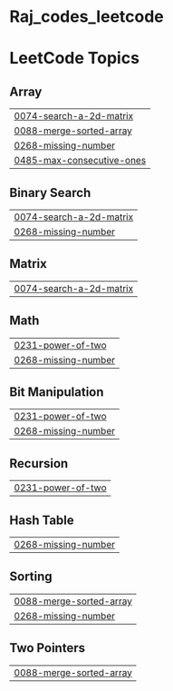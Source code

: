 # Raj_codes_leetcode
<!---LeetCode Topics Start-->
# LeetCode Topics
## Array
|  |
| ------- |
| [0074-search-a-2d-matrix](https://github.com/RajSen17/Raj_codes_leetcode/tree/master/0074-search-a-2d-matrix) |
| [0088-merge-sorted-array](https://github.com/RajSen17/Raj_codes_leetcode/tree/master/0088-merge-sorted-array) |
| [0268-missing-number](https://github.com/RajSen17/Raj_codes_leetcode/tree/master/0268-missing-number) |
| [0485-max-consecutive-ones](https://github.com/RajSen17/Raj_codes_leetcode/tree/master/0485-max-consecutive-ones) |
## Binary Search
|  |
| ------- |
| [0074-search-a-2d-matrix](https://github.com/RajSen17/Raj_codes_leetcode/tree/master/0074-search-a-2d-matrix) |
| [0268-missing-number](https://github.com/RajSen17/Raj_codes_leetcode/tree/master/0268-missing-number) |
## Matrix
|  |
| ------- |
| [0074-search-a-2d-matrix](https://github.com/RajSen17/Raj_codes_leetcode/tree/master/0074-search-a-2d-matrix) |
## Math
|  |
| ------- |
| [0231-power-of-two](https://github.com/RajSen17/Raj_codes_leetcode/tree/master/0231-power-of-two) |
| [0268-missing-number](https://github.com/RajSen17/Raj_codes_leetcode/tree/master/0268-missing-number) |
## Bit Manipulation
|  |
| ------- |
| [0231-power-of-two](https://github.com/RajSen17/Raj_codes_leetcode/tree/master/0231-power-of-two) |
| [0268-missing-number](https://github.com/RajSen17/Raj_codes_leetcode/tree/master/0268-missing-number) |
## Recursion
|  |
| ------- |
| [0231-power-of-two](https://github.com/RajSen17/Raj_codes_leetcode/tree/master/0231-power-of-two) |
## Hash Table
|  |
| ------- |
| [0268-missing-number](https://github.com/RajSen17/Raj_codes_leetcode/tree/master/0268-missing-number) |
## Sorting
|  |
| ------- |
| [0088-merge-sorted-array](https://github.com/RajSen17/Raj_codes_leetcode/tree/master/0088-merge-sorted-array) |
| [0268-missing-number](https://github.com/RajSen17/Raj_codes_leetcode/tree/master/0268-missing-number) |
## Two Pointers
|  |
| ------- |
| [0088-merge-sorted-array](https://github.com/RajSen17/Raj_codes_leetcode/tree/master/0088-merge-sorted-array) |
<!---LeetCode Topics End-->